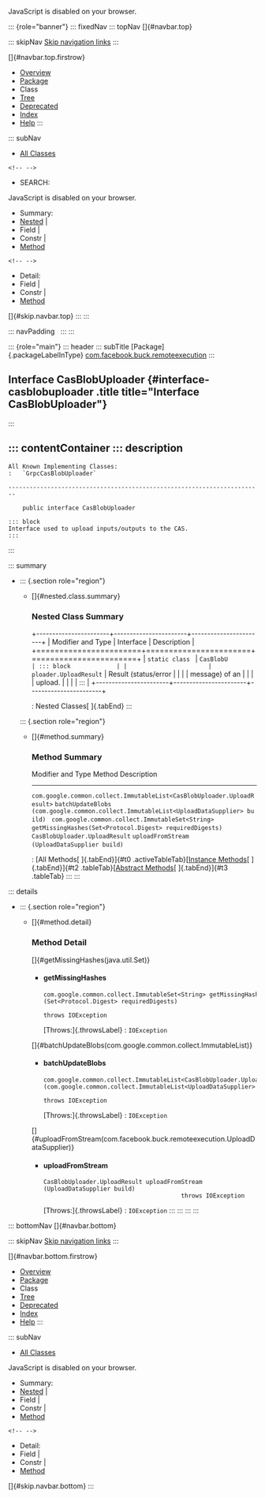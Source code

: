 <div>

JavaScript is disabled on your browser.

</div>

::: {role="banner"}
::: fixedNav
::: topNav
[]{#navbar.top}

::: skipNav
[Skip navigation links](#skip.navbar.top "Skip navigation links")
:::

[]{#navbar.top.firstrow}

-   [Overview](../../../../index.html)
-   [Package](package-summary.html)
-   Class
-   [Tree](package-tree.html)
-   [Deprecated](../../../../deprecated-list.html)
-   [Index](../../../../index-all.html)
-   [Help](../../../../help-doc.html)
:::

::: subNav
-   [All Classes](../../../../allclasses.html)

```{=html}
<!-- -->
```
-   SEARCH:

<div>

<div>

JavaScript is disabled on your browser.

</div>

</div>

<div>

-   Summary: 
-   [Nested](#nested.class.summary) \| 
-   Field \| 
-   Constr \| 
-   [Method](#method.summary)

```{=html}
<!-- -->
```
-   Detail: 
-   Field \| 
-   Constr \| 
-   [Method](#method.detail)

</div>

[]{#skip.navbar.top}
:::
:::

::: navPadding
 
:::
:::

::: {role="main"}
::: header
::: subTitle
[Package]{.packageLabelInType} [com.facebook.buck.remoteexecution](package-summary.html)
:::

## Interface CasBlobUploader {#interface-casblobuploader .title title="Interface CasBlobUploader"}
:::

::: contentContainer
::: description
-   

    All Known Implementing Classes:
    :   `GrpcCasBlobUploader`

    ------------------------------------------------------------------------

        public interface CasBlobUploader

    ::: block
    Interface used to upload inputs/outputs to the CAS.
    :::
:::

::: summary
-   ::: {.section role="region"}
    -   []{#nested.class.summary}

        ### Nested Class Summary

        +-----------------------+-----------------------+-----------------------+
        | Modifier and Type     | Interface             | Description           |
        +=======================+=======================+=======================+
        | `static class `       | `CasBlobU             | ::: block             |
        |                       | ploader.UploadResult` | Result (status/error  |
        |                       |                       | message) of an        |
        |                       |                       | upload.               |
        |                       |                       | :::                   |
        +-----------------------+-----------------------+-----------------------+

        : Nested Classes[ ]{.tabEnd}
    :::

    ::: {.section role="region"}
    -   []{#method.summary}

        ### Method Summary

          Modifier and Type                                                         Method                                                                                  Description
          ------------------------------------------------------------------------- --------------------------------------------------------------------------------------- -------------
          `com.google.common.collect.ImmutableList<CasBlobUploader.UploadResult>`   `batchUpdateBlobs​(com.google.common.collect.ImmutableList<UploadDataSupplier> build)`    
          `com.google.common.collect.ImmutableSet<String>`                          `getMissingHashes​(Set<Protocol.Digest> requiredDigests)`                                 
          `CasBlobUploader.UploadResult`                                            `uploadFromStream​(UploadDataSupplier build)`                                             

          : [All Methods[ ]{.tabEnd}]{#t0 .activeTableTab}[[Instance
          Methods](javascript:show(2);)[ ]{.tabEnd}]{#t2
          .tableTab}[[Abstract
          Methods](javascript:show(4);)[ ]{.tabEnd}]{#t3 .tableTab}
    :::
:::

::: details
-   ::: {.section role="region"}
    -   []{#method.detail}

        ### Method Detail

        []{#getMissingHashes(java.util.Set)}

        -   #### getMissingHashes

            ``` methodSignature
            com.google.common.collect.ImmutableSet<String> getMissingHashes​(Set<Protocol.Digest> requiredDigests)
                                                                     throws IOException
            ```

            [Throws:]{.throwsLabel}
            :   `IOException`

        []{#batchUpdateBlobs(com.google.common.collect.ImmutableList)}

        -   #### batchUpdateBlobs

            ``` methodSignature
            com.google.common.collect.ImmutableList<CasBlobUploader.UploadResult> batchUpdateBlobs​(com.google.common.collect.ImmutableList<UploadDataSupplier> build)
                                                                                            throws IOException
            ```

            [Throws:]{.throwsLabel}
            :   `IOException`

        []{#uploadFromStream(com.facebook.buck.remoteexecution.UploadDataSupplier)}

        -   #### uploadFromStream

            ``` methodSignature
            CasBlobUploader.UploadResult uploadFromStream​(UploadDataSupplier build)
                                                   throws IOException
            ```

            [Throws:]{.throwsLabel}
            :   `IOException`
    :::
:::
:::
:::

::: bottomNav
[]{#navbar.bottom}

::: skipNav
[Skip navigation links](#skip.navbar.bottom "Skip navigation links")
:::

[]{#navbar.bottom.firstrow}

-   [Overview](../../../../index.html)
-   [Package](package-summary.html)
-   Class
-   [Tree](package-tree.html)
-   [Deprecated](../../../../deprecated-list.html)
-   [Index](../../../../index-all.html)
-   [Help](../../../../help-doc.html)
:::

::: subNav
-   [All Classes](../../../../allclasses.html)

<div>

<div>

JavaScript is disabled on your browser.

</div>

</div>

<div>

-   Summary: 
-   [Nested](#nested.class.summary) \| 
-   Field \| 
-   Constr \| 
-   [Method](#method.summary)

```{=html}
<!-- -->
```
-   Detail: 
-   Field \| 
-   Constr \| 
-   [Method](#method.detail)

</div>

[]{#skip.navbar.bottom}
:::
